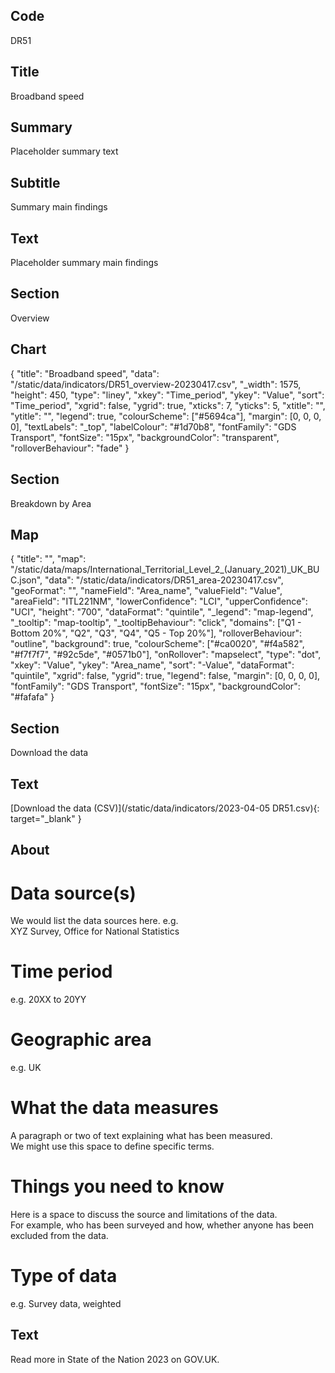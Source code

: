 ## Code
DR51

## Title
Broadband speed

## Summary
Placeholder summary text

## Subtitle
Summary main findings

## Text
Placeholder summary main findings

## Section
Overview

## Chart
{ "title": "Broadband speed", "data": "/static/data/indicators/DR51_overview-20230417.csv", "_width": 1575, "height": 450, "type": "liney", "xkey": "Time_period", "ykey": "Value", "sort": "Time_period", "xgrid": false, "ygrid": true, "xticks": 7, "yticks": 5, "xtitle": "", "ytitle": "", "legend": true, "colourScheme": ["#5694ca"], "margin": [0, 0, 0, 0], "textLabels": "_top", "labelColour": "#1d70b8", "fontFamily": "GDS Transport", "fontSize": "15px", "backgroundColor": "transparent", "rolloverBehaviour": "fade" }

## Section
Breakdown by Area

## Map
{ "title": "", "map": "/static/data/maps/International_Territorial_Level_2_(January_2021)_UK_BUC.json", "data": "/static/data/indicators/DR51_area-20230417.csv", "geoFormat": "", "nameField": "Area_name", "valueField": "Value", "areaField": "ITL221NM", "lowerConfidence": "LCI", "upperConfidence": "UCI", "height": "700", "dataFormat": "quintile", "_legend": "map-legend", "_tooltip": "map-tooltip", "_tooltipBehaviour": "click", "domains": ["Q1 - Bottom 20%", "Q2", "Q3", "Q4", "Q5 - Top 20%"], "rolloverBehaviour": "outline", "background": true, "colourScheme": ["#ca0020", "#f4a582", "#f7f7f7", "#92c5de", "#0571b0"], "onRollover": "mapselect", "type": "dot", "xkey": "Value", "ykey": "Area_name", "sort": "-Value", "dataFormat": "quintile", "xgrid": false, "ygrid": true, "legend": false, "margin": [0, 0, 0, 0], "fontFamily": "GDS Transport", "fontSize": "15px", "backgroundColor": "#fafafa" }

## Section
Download the data

## Text
[Download the data (CSV)](/static/data/indicators/2023-04-05 DR51.csv){: target="_blank" }

## About
# Data source(s)
We would list the data sources here. e.g.<br>
XYZ Survey, Office for National Statistics

# Time period
e.g. 20XX to 20YY

# Geographic area
e.g. UK

# What the data measures
A paragraph or two of text explaining what has been measured.<br>
We might use this space to define specific terms.

# Things you need to know
Here is a space to discuss the source and limitations of the data.<br>
For example, who has been surveyed and how, whether anyone has been excluded from the data.

# Type of data
e.g. Survey data, weighted

## Text
Read more in State of the Nation 2023 on GOV.UK.
